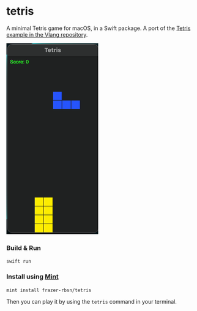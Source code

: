 # tetris
A minimal Tetris game for macOS, in a Swift package. A port of the [Tetris example in the Vlang repository](https://github.com/vlang/v/tree/master/examples/tetris).

<picture>
  <img src="tetris.gif" width="240" height="500">
</picture>


### Build & Run

```
swift run
```

### Install using [Mint](https://github.com/yonaskolb/Mint)

```
mint install frazer-rbsn/tetris
```

Then you can play it by using the `tetris` command in your terminal.

